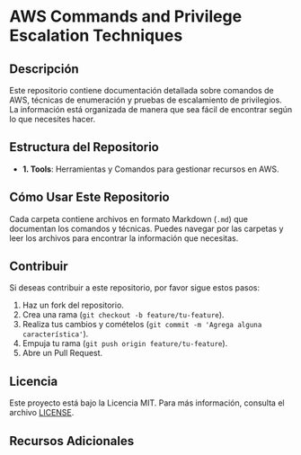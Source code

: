 # AWS Commands and Privilege Escalation Techniques

## Descripción
Este repositorio contiene documentación detallada sobre comandos de AWS, técnicas de enumeración y pruebas de escalamiento de privilegios. La información está organizada de manera que sea fácil de encontrar según lo que necesites hacer.

## Estructura del Repositorio
- **1. Tools**: Herramientas y Comandos para gestionar recursos en AWS.

## Cómo Usar Este Repositorio
Cada carpeta contiene archivos en formato Markdown (`.md`) que documentan los comandos y técnicas. Puedes navegar por las carpetas y leer los archivos para encontrar la información que necesitas.

## Contribuir
Si deseas contribuir a este repositorio, por favor sigue estos pasos:
1. Haz un fork del repositorio.
2. Crea una rama (`git checkout -b feature/tu-feature`).
3. Realiza tus cambios y comételos (`git commit -m 'Agrega alguna característica'`).
4. Empuja tu rama (`git push origin feature/tu-feature`).
5. Abre un Pull Request.

## Licencia
Este proyecto está bajo la Licencia MIT. Para más información, consulta el archivo [LICENSE](LICENSE).

## Recursos Adicionales


